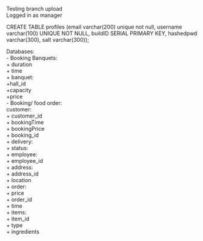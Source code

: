Testing branch upload  
Logged in as manager

CREATE TABLE profiles (email varchar(200) unique not null, username varchar(100) UNIQUE NOT NULL, buildID SERIAL PRIMARY KEY, hashedpwd varchar(300), salt varchar(300));



Databases:  
    - Booking Banquets:  
        + duration  
        + time  
        + banquet:  
            +hall_id  
            +capacity  
            +price  
    - Booking/  food order:  
        customer:  
        + customer_id  
        + bookingTime  
        + bookingPrice  
        + booking_id  
        + delivery:  
            + status:  
            + employee:  
                + employee_id  
        + address:  
            + address_id  
            + location  
        + order:  
            + price  
            + order_id  
            + time  
            + items:  
                + item_id  
                + type  
                + ingredients  